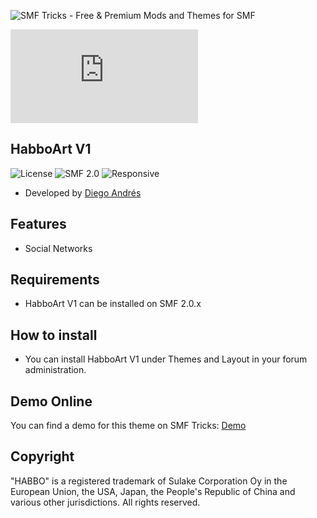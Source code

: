 ![SMF Tricks - Free & Premium Mods and Themes for SMF](https://smftricks.com/logos/logo.png)

![Theme Preview](https://custom.simplemachines.org/index.php?action=download;theme=2669;attach=214695;image)
 
## HabboArt V1
![License](https://img.shields.io/badge/License-MIT-a05a3f?style=flat-square) ![SMF 2.0](https://img.shields.io/badge/SMF-2.0-996ee1?style=flat-square) ![Responsive](https://img.shields.io/badge/Responsive-No-6e97e1?style=flat-square)

* Developed by [Diego Andrés](https://github.com/DiegoAndresCortes)

## Features
- Social Networks

## Requirements
* HabboArt V1 can be installed on SMF 2.0.x

## How to install
* You can install HabboArt V1 under Themes and Layout in your forum administration.

## Demo Online
You can find a demo for this theme on SMF Tricks: [Demo](https://demo.smftricks.com/index.php?theme=13)

## Copyright
"HABBO" is a registered trademark of Sulake Corporation Oy in the European Union, the USA, Japan, the People's Republic of China and various other jurisdictions. All rights reserved.